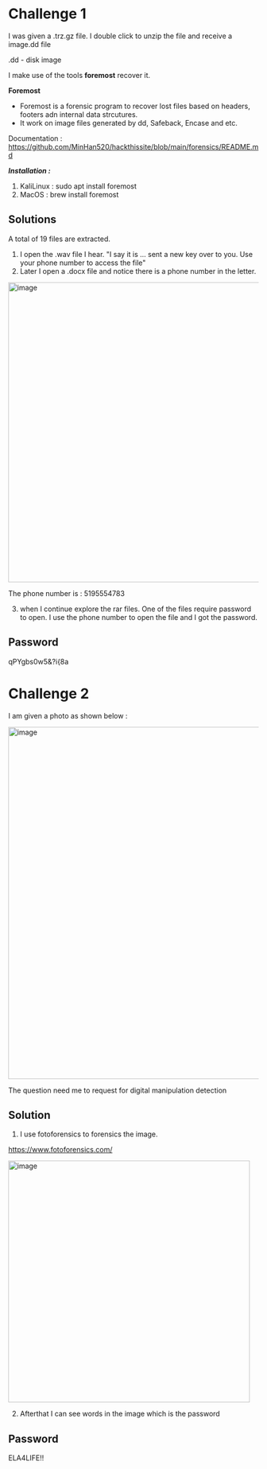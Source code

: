 # Challenge 1

I was given a .trz.gz file. 
I double click to unzip the file and receive a image.dd file

.dd - disk image

I make use of the tools <b>foremost</b> recover it. 

**Foremost**
- Foremost is a forensic program to recover lost files based on headers, footers adn internal data strcutures. 
- It work on image files generated by dd, Safeback, Encase and etc.

Documentation : https://github.com/MinHan520/hackthissite/blob/main/forensics/README.md

***Installation :***
1. KaliLinux : sudo apt install foremost
2. MacOS : brew install foremost

## Solutions
A total of 19 files are extracted. 
1. I open the .wav file I hear. 
"I say it is ... sent a new key over to you. Use your phone number to access the file"
2. Later I open a .docx file and notice there is a phone number in the letter.

<img width="603" alt="image" src="https://github.com/user-attachments/assets/2ebb7419-696e-4847-ac04-8c1352cff162" />

The phone number is : 5195554783

3. when I continue explore the rar files. One of the files require password to open. I use the phone number to open the file and I got the password. 

## Password
qPYgbs0w5&?i{8a


# Challenge 2
I am given a photo as shown below : 

<img width="708" alt="image" src="https://github.com/user-attachments/assets/90b7e1b6-fb4a-4245-a8d7-9c99401c9f37" />

The question need me to request for digital manipulation detection

## Solution
1. I use fotoforensics to forensics the image. 

https://www.fotoforensics.com/

<img width="486" alt="image" src="https://github.com/user-attachments/assets/7c7972b3-d7b4-427a-9679-4c928b793ba0" />

2. Afterthat I can see words in the image which is the password



## Password
ELA4LIFE!!
